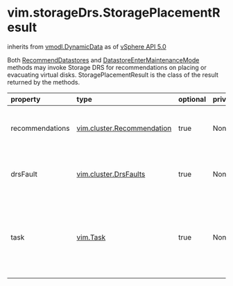 vim.storageDrs.StoragePlacementResult
=====================================
inherits from [vmodl.DynamicData](docs/vmodl.DynamicData.md)
as of [vSphere API 5.0](vim.version.md#vim.version.version7)


Both <a href="vim.StorageResourceManager.md#recommendDatastores">RecommendDatastores</a> and    <a href="vim.Datastore.md#enterMaintenanceMode">DatastoreEnterMaintenanceMode</a> methods may invoke Storage DRS    for recommendations on placing or evacuating virtual disks.    StoragePlacementResult is the class of the result returned by    the methods.    <p>

| property | type | optional | priv | desc |
|:---------|:-----|:---------|:-----|:-----|
| recommendations | [vim.cluster.Recommendation](vim.cluster.Recommendation.md "vim.cluster.Recommendation") | true | None | The list of recommendations that the client needs to approve manually. |
| drsFault | [vim.cluster.DrsFaults](vim.cluster.DrsFaults.md "vim.cluster.DrsFaults") | true | None | Information about any fault in case Storage DRS failed to make a recommendation. |
| task | [vim.Task](vim.Task.md "vim.Task") | true | None | The ID of the task, which monitors the storage placement or datastore entering   maintennace mode operation. |


